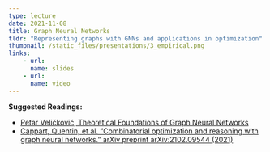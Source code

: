 ```yaml
---
type: lecture
date: 2021-11-08
title: Graph Neural Networks
tldr: "Representing graphs with GNNs and applications in optimization"
thumbnail: /static_files/presentations/3_empirical.png
links: 
    - url: 
      name: slides
    - url:  
      name: video
---
```

**Suggested Readings:**
- [Petar Veličković, Theoretical Foundations of Graph Neural Networks](https://www.youtube.com/watch?v=uF53xsT7mjc)
- [Cappart, Quentin, et al. “Combinatorial optimization and reasoning with graph neural networks.” arXiv preprint arXiv:2102.09544 (2021)
](https://arxiv.org/abs/2102.09544)
